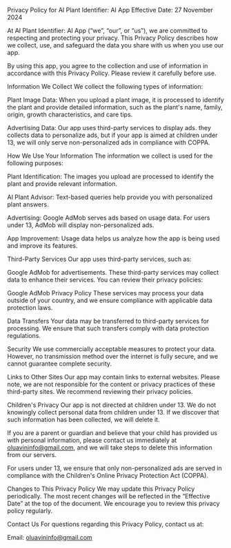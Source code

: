 Privacy Policy for AI Plant Identifier: AI App
Effective Date: 27 November 2024

At AI Plant Identifier: AI App (“we”, “our”, or “us”), we are committed to respecting and protecting your privacy. This Privacy Policy describes how we collect, use, and safeguard the data you share with us when you use our app.

By using this app, you agree to the collection and use of information in accordance with this Privacy Policy. Please review it carefully before use.

Information We Collect
We collect the following types of information:

Plant Image Data:
When you upload a plant image, it is processed to identify the plant and provide detailed information, such as the plant's name, family, origin, growth characteristics, and care tips.

Advertising Data:
Our app uses third-party services to display ads. they collects data to personalize ads, but if your app is aimed at children under 13, we will only serve non-personalized ads in compliance with COPPA.

How We Use Your Information
The information we collect is used for the following purposes:

Plant Identification:
The images you upload are processed to identify the plant and provide relevant information.

AI Plant Advisor:
Text-based queries help provide you with personalized plant answers.

Advertising:
Google AdMob serves ads based on usage data. For users under 13, AdMob will display non-personalized ads.

App Improvement:
Usage data helps us analyze how the app is being used and improve its features.

Third-Party Services
Our app uses third-party services, such as:

Google AdMob for advertisements.
These third-party services may collect data to enhance their services. You can review their privacy policies:

Google AdMob Privacy Policy
These services may process your data outside of your country, and we ensure compliance with applicable data protection laws.

Data Transfers
Your data may be transferred to third-party services for processing. We ensure that such transfers comply with data protection regulations.

Security
We use commercially acceptable measures to protect your data. However, no transmission method over the internet is fully secure, and we cannot guarantee complete security.

Links to Other Sites
Our app may contain links to external websites. Please note, we are not responsible for the content or privacy practices of these third-party sites. We recommend reviewing their privacy policies.

Children's Privacy
Our app is not directed at children under 13. We do not knowingly collect personal data from children under 13. If we discover that such information has been collected, we will delete it.

If you are a parent or guardian and believe that your child has provided us with personal information, please contact us immediately at oluavininfo@gmail.com, and we will take steps to delete this information from our servers.

For users under 13, we ensure that only non-personalized ads are served in compliance with the Children's Online Privacy Protection Act (COPPA).

Changes to This Privacy Policy
We may update this Privacy Policy periodically. The most recent changes will be reflected in the “Effective Date” at the top of the document. We encourage you to review this privacy policy regularly.

Contact Us
For questions regarding this Privacy Policy, contact us at:

Email: oluavininfo@gmail.com


